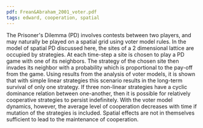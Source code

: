 ```yaml
---
pdf: Frean&Abraham_2001_voter.pdf
tags: edward, cooperation, spatial
---
```

The Prisoner's Dilemma (PD) involves contests between two players, and may naturally be played on a spatial grid using voter model rules. In the model of spatial PD discussed here, the sites of a 2 dimensional lattice are occupied by strategies. At each time-step a site is chosen to play a PD game with one of its neighbors. The strategy of the chosen site then invades its neighbor with a probability which is proportional to the pay-off from the game. Using results from the analysis of voter models, it is shown that with simple linear strategies this scenario results in the long-term survival of only one strategy. If three non-linear strategies have a cyclic dominance relation between one-another, then it is possible for relatively cooperative strategies to persist indefinitely. With the voter model dynamics, however, the average level of cooperation decreases with time if mutation of the strategies is included. Spatial effects are not in themselves sufficient to lead to the maintenance of cooperation. 
